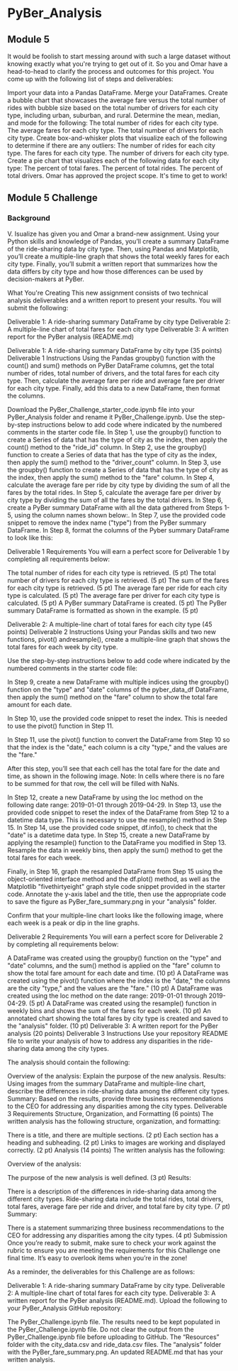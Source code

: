 # PyBer_Analysis
## Module 5

It would be foolish to start messing around with such a large dataset without knowing exactly what you're trying to get out of it. So you and Omar have a head-to-head to clarify the process and outcomes for this project. You come up with the following list of steps and deliverables:

Import your data into a Pandas DataFrame.
Merge your DataFrames.
Create a bubble chart that showcases the average fare versus the total number of rides with bubble size based on the total number of drivers for each city type, including urban, suburban, and rural.
Determine the mean, median, and mode for the following:
The total number of rides for each city type.
The average fares for each city type.
The total number of drivers for each city type.
Create box-and-whisker plots that visualize each of the following to determine if there are any outliers:
The number of rides for each city type.
The fares for each city type.
The number of drivers for each city type.
Create a pie chart that visualizes each of the following data for each city type:
The percent of total fares.
The percent of total rides.
The percent of total drivers.
Omar has approved the project scope. It's time to get to work!


## Module 5 Challenge

### Background
V. Isualize has given you and Omar a brand-new assignment. Using your Python skills and knowledge of Pandas, you’ll create a summary DataFrame of the ride-sharing data by city type. Then, using Pandas and Matplotlib, you’ll create a multiple-line graph that shows the total weekly fares for each city type. Finally, you’ll submit a written report that summarizes how the data differs by city type and how those differences can be used by decision-makers at PyBer.

What You're Creating
This new assignment consists of two technical analysis deliverables and a written report to present your results. You will submit the following:

Deliverable 1: A ride-sharing summary DataFrame by city type
Deliverable 2: A multiple-line chart of total fares for each city type
Deliverable 3: A written report for the PyBer analysis (README.md)

Deliverable 1: A ride-sharing summary DataFrame by city type (35 points)
Deliverable 1 Instructions
Using the Pandas groupby() function with the count() and sum() methods on PyBer DataFrame columns, get the total number of rides, total number of drivers, and the total fares for each city type. Then, calculate the average fare per ride and average fare per driver for each city type. Finally, add this data to a new DataFrame, then format the columns.

Download the PyBer_Challenge_starter_code.ipynb file into your PyBer_Analysis folder and rename it PyBer_Challenge.ipynb.
Use the step-by-step instructions below to add code where indicated by the numbered comments in the starter code file.
In Step 1, use the groupby() function to create a Series of data that has the type of city as the index, then apply the count() method to the "ride_id" column.
In Step 2, use the groupby() function to create a Series of data that has the type of city as the index, then apply the sum() method to the "driver_count" column.
In Step 3, use the groupby() function to create a Series of data that has the type of city as the index, then apply the sum() method to the "fare" column.
In Step 4, calculate the average fare per ride by city type by dividing the sum of all the fares by the total rides.
In Step 5, calculate the average fare per driver by city type by dividing the sum of all the fares by the total drivers.
In Step 6, create a PyBer summary DataFrame with all the data gathered from Steps 1-5, using the column names shown below:.
In Step 7, use the provided code snippet to remove the index name ("type") from the PyBer summary DataFrame.
In Step 8, format the columns of the Pyber summary DataFrame to look like this:

Deliverable 1 Requirements
You will earn a perfect score for Deliverable 1 by completing all requirements below:

The total number of rides for each city type is retrieved. (5 pt)
The total number of drivers for each city type is retrieved. (5 pt)
​The sum of the fares for each city type is retrieved. (5 pt)
​The average fare per ride for each city type is calculated. (5 pt)
The average fare per driver for each city type is calculated. (5 pt)
A PyBer summary DataFrame is created. (5 pt)
The PyBer summary DataFrame is formatted as shown in the example. (5 pt)

Deliverable 2: A multiple-line chart of total fares for each city type (45 points)
Deliverable 2 Instructions
Using your Pandas skills and two new functions, pivot() andresample(), create a multiple-line graph that shows the total fares for each week by city type.

Use the step-by-step instructions below to add code where indicated by the numbered comments in the starter code file:

In Step 9, create a new DataFrame with multiple indices using the groupby() function on the "type" and "date" columns of the pyber_data_df DataFrame, then apply the sum() method on the "fare" column to show the total fare amount for each date.

In Step 10, use the provided code snippet to reset the index. This is needed to use the pivot() function in Step 11.

In Step 11, use the pivot() function to convert the DataFrame from Step 10 so that the index is the "date," each column is a city "type," and the values are the "fare."

After this step, you’ll see that each cell has the total fare for the date and time, as shown in the following image.
Note: In cells where there is no fare to be summed for that row, the cell will be filled with NaNs.

In Step 12, create a new DataFrame by using the loc method on the following date range: 2019-01-01 through 2019-04-29.
In Step 13, use the provided code snippet to reset the index of the DataFrame from Step 12 to a datetime data type. This is necessary to use the resample() method in Step 15.
In Step 14, use the provided code snippet, df.info(), to check that the "date" is a datetime data type.
In Step 15, create a new DataFrame by applying the resample() function to the DataFrame you modified in Step 13. Resample the data in weekly bins, then apply the sum() method to get the total fares for each week.

Finally, in Step 16, graph the resampled DataFrame from Step 15 using the object-oriented interface method and the df.plot() method, as well as the Matplotlib "fivethirtyeight" graph style code snippet provided in the starter code. Annotate the y-axis label and the title, then use the appropriate code to save the figure as PyBer_fare_summary.png in your "analysis" folder.

Confirm that your multiple-line chart looks like the following image, where each week is a peak or dip in the line graphs.


Deliverable 2 Requirements
You will earn a perfect score for Deliverable 2 by completing all requirements below:

A DataFrame was created using the groupby() function on the "type" and "date" columns, and the sum() method is applied on the "fare" column to show the total fare amount for each date and time. (10 pt)
A DataFrame was created using the pivot() function where the index is the "date," the columns are the city "type," and the values are the "fare." (10 pt)
A DataFrame was created using the loc method on the date range: 2019-01-01 through 2019-04-29. (5 pt)
A DataFrame was created using the resample() function in weekly bins and shows the sum of the fares for each week. (10 pt)
An annotated chart showing the total fares by city type is created and saved to the "analysis" folder. (10 pt)
Deliverable 3: A written report for the PyBer analysis (20 points)
Deliverable 3 Instructions
Use your repository README file to write your analysis of how to address any disparities in the ride-sharing data among the city types.

The analysis should contain the following:

Overview of the analysis: Explain the purpose of the new analysis.
Results: Using images from the summary DataFrame and multiple-line chart, describe the differences in ride-sharing data among the different city types.
Summary: Based on the results, provide three business recommendations to the CEO for addressing any disparities among the city types.
Deliverable 3 Requirements
Structure, Organization, and Formatting (6 points)
The written analysis has the following structure, organization, and formatting:

There is a title, and there are multiple sections. (2 pt)
Each section has a heading and subheading. (2 pt)
Links to images are working and displayed correctly. (2 pt)
Analysis (14 points)
The written analysis has the following:

Overview of the analysis:

The purpose of the new analysis is well defined. (3 pt)
Results:

There is a description of the differences in ride-sharing data among the different city types. Ride-sharing data include the total rides, total drivers, total fares, average fare per ride and driver, and total fare by city type. (7 pt)
Summary:

There is a statement summarizing three business recommendations to the CEO for addressing any disparities among the city types. (4 pt)
Submission
Once you’re ready to submit, make sure to check your work against the rubric to ensure you are meeting the requirements for this Challenge one final time. It’s easy to overlook items when you’re in the zone!

As a reminder, the deliverables for this Challenge are as follows:

Deliverable 1: A ride-sharing summary DataFrame by city type.
Deliverable 2: A multiple-line chart of total fares for each city type.
Deliverable 3: A written report for the PyBer analysis (README.md).
Upload the following to your PyBer_Analysis GitHub repository:

The PyBer_Challenge.ipynb file.
The results need to be kept populated in the PyBer_Challenge.ipynb file. Do not clear the output from the PyBer_Challenge.ipynb file before uploading to GitHub.
The “Resources” folder with the city_data.csv and ride_data.csv files.
The “analysis” folder with the PyBer_fare_summary.png.
An updated README.md that has your written analysis.

